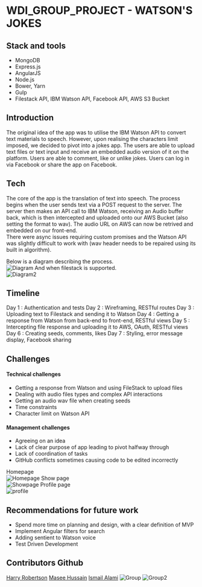 # WDI_GROUP_PROJECT - WATSON'S JOKES

## Stack and tools
- MongoDB
- Express.js
- AngularJS
- Node.js
- Bower, Yarn
- Gulp
- Filestack API, IBM Watson API, Facebook API, AWS S3 Bucket  

## Introduction
The original idea of the app was to utilise the IBM Watson API to convert text materials to speech. However, upon realising the characters limit imposed, we decided to pivot into a jokes app. The users are able to upload text files or text input and receive an embedded audio version of it on the platform. Users are able to comment, like or unlike jokes. Users can log in via Facebook or share the app on Facebook.

## Tech
The core of the app is the translation of text into speech. The process begins when the user sends text via a POST request to the server. The server then makes an API call to IBM Watson, receiving an Audio buffer back, which is then intercepted and uploaded onto our AWS Bucket (also setting the format to wav). The audio URL on AWS can now be retrived and embedded on our front-end.   
There were async issues requiring custom promises and the Watson API was slightly difficult to work with (wav header needs to be repaired using its built in algorithm).

Below is a diagram describing the process.  
![Diagram](https://imgur.com/0O4w0gv.png)
And when filestack is supported.  
![Diagram2](https://imgur.com/hlM7nlI.png)

## Timeline 
Day 1 : Authentication and tests
Day 2 : Wireframing, RESTful routes
Day 3 : Uploading text to Filestack and sending it to Watson
Day 4 : Getting a response from Watson from back-end to front-end, RESTful views
Day 5 : Intercepting file response and uploading it to AWS, OAuth, RESTful views
Day 6 : Creating seeds, comments, likes
Day 7 : Styling, error message display, Facebook sharing

## Challenges

#### Technical challenges
- Getting a response from Watson and using FileStack to upload files
- Dealing with audio files types and complex API interactions
- Getting an audio wav file when creating seeds
- Time constraints
- Character limit on Watson API

#### Management challenges
- Agreeing on an idea
- Lack of clear purpose of app leading to pivot halfway through
- Lack of coordination of tasks
- GitHub conflicts sometimes causing code to be edited incorrectly

Homepage  
![Homepage](https://imgur.com/NzDcssS.png)
Show page  
![Showpage](https://imgur.com/42FVtds.png)
Profile page  
![profile](https://imgur.com/T6qv5MS.png)

## Recommendations for future work
- Spend more time on planning and design, with a clear definition of MVP
- Implement Angular filters for search
- Adding sentient to Watson voice
- Test Driven Development

## Contributors Github
[Harry Robertson](https://github.com/harryr89)
[Masee Hussain](https://github.com/Ma5ee2)
[Ismail Alami](https://github.com/ialami)
![Group](https://imgur.com/swO3G2w.png)
![Group2](https://imgur.com/OxbOAF7.png)
